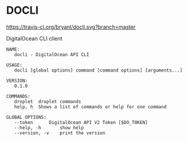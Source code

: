# DOCLI

https://travis-ci.org/bryanl/docli.svg?branch=master

DigitalOcean CLI client

```
NAME:
   docli - DigitalOcean API CLI

USAGE:
   docli [global options] command [command options] [arguments...]

VERSION:
   0.1.0

COMMANDS:
   droplet	droplet commands
   help, h	Shows a list of commands or help for one command

GLOBAL OPTIONS:
   --token 		DigitalOcean API V2 Token [$DO_TOKEN]
   --help, -h		show help
   --version, -v	print the version
```    
